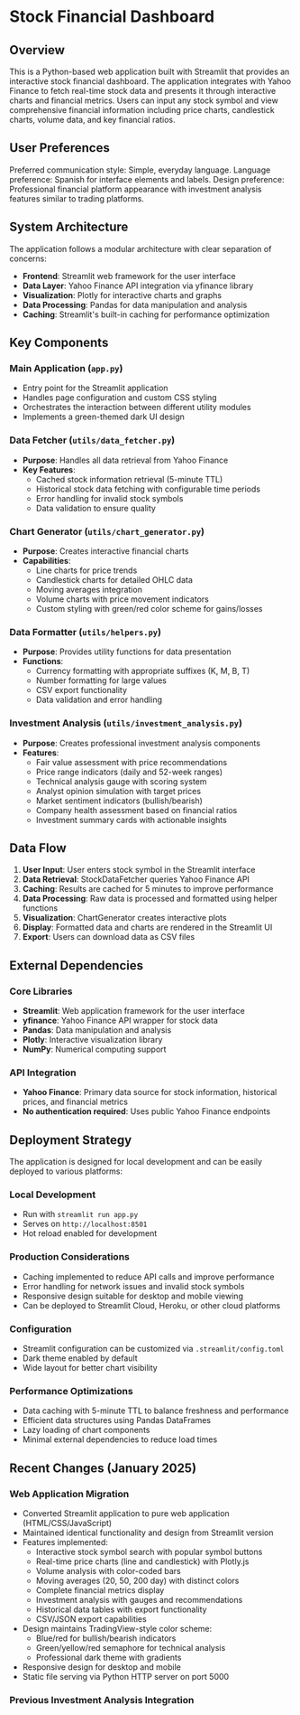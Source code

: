 # Stock Financial Dashboard

## Overview

This is a Python-based web application built with Streamlit that provides an interactive stock financial dashboard. The application integrates with Yahoo Finance to fetch real-time stock data and presents it through interactive charts and financial metrics. Users can input any stock symbol and view comprehensive financial information including price charts, candlestick charts, volume data, and key financial ratios.

## User Preferences

Preferred communication style: Simple, everyday language.
Language preference: Spanish for interface elements and labels.
Design preference: Professional financial platform appearance with investment analysis features similar to trading platforms.

## System Architecture

The application follows a modular architecture with clear separation of concerns:

- **Frontend**: Streamlit web framework for the user interface
- **Data Layer**: Yahoo Finance API integration via yfinance library
- **Visualization**: Plotly for interactive charts and graphs
- **Data Processing**: Pandas for data manipulation and analysis
- **Caching**: Streamlit's built-in caching for performance optimization

## Key Components

### Main Application (`app.py`)
- Entry point for the Streamlit application
- Handles page configuration and custom CSS styling
- Orchestrates the interaction between different utility modules
- Implements a green-themed dark UI design

### Data Fetcher (`utils/data_fetcher.py`)
- **Purpose**: Handles all data retrieval from Yahoo Finance
- **Key Features**:
  - Cached stock information retrieval (5-minute TTL)
  - Historical stock data fetching with configurable time periods
  - Error handling for invalid stock symbols
  - Data validation to ensure quality

### Chart Generator (`utils/chart_generator.py`)
- **Purpose**: Creates interactive financial charts
- **Capabilities**:
  - Line charts for price trends
  - Candlestick charts for detailed OHLC data
  - Moving averages integration
  - Volume charts with price movement indicators
  - Custom styling with green/red color scheme for gains/losses

### Data Formatter (`utils/helpers.py`)
- **Purpose**: Provides utility functions for data presentation
- **Functions**:
  - Currency formatting with appropriate suffixes (K, M, B, T)
  - Number formatting for large values
  - CSV export functionality
  - Data validation and error handling

### Investment Analysis (`utils/investment_analysis.py`)
- **Purpose**: Creates professional investment analysis components
- **Features**:
  - Fair value assessment with price recommendations
  - Price range indicators (daily and 52-week ranges)
  - Technical analysis gauge with scoring system
  - Analyst opinion simulation with target prices
  - Market sentiment indicators (bullish/bearish)
  - Company health assessment based on financial ratios
  - Investment summary cards with actionable insights

## Data Flow

1. **User Input**: User enters stock symbol in the Streamlit interface
2. **Data Retrieval**: StockDataFetcher queries Yahoo Finance API
3. **Caching**: Results are cached for 5 minutes to improve performance
4. **Data Processing**: Raw data is processed and formatted using helper functions
5. **Visualization**: ChartGenerator creates interactive plots
6. **Display**: Formatted data and charts are rendered in the Streamlit UI
7. **Export**: Users can download data as CSV files

## External Dependencies

### Core Libraries
- **Streamlit**: Web application framework for the user interface
- **yfinance**: Yahoo Finance API wrapper for stock data
- **Pandas**: Data manipulation and analysis
- **Plotly**: Interactive visualization library
- **NumPy**: Numerical computing support

### API Integration
- **Yahoo Finance**: Primary data source for stock information, historical prices, and financial metrics
- **No authentication required**: Uses public Yahoo Finance endpoints

## Deployment Strategy

The application is designed for local development and can be easily deployed to various platforms:

### Local Development
- Run with `streamlit run app.py`
- Serves on `http://localhost:8501`
- Hot reload enabled for development

### Production Considerations
- Caching implemented to reduce API calls and improve performance
- Error handling for network issues and invalid stock symbols
- Responsive design suitable for desktop and mobile viewing
- Can be deployed to Streamlit Cloud, Heroku, or other cloud platforms

### Configuration
- Streamlit configuration can be customized via `.streamlit/config.toml`
- Dark theme enabled by default
- Wide layout for better chart visibility

### Performance Optimizations
- Data caching with 5-minute TTL to balance freshness and performance
- Efficient data structures using Pandas DataFrames
- Lazy loading of chart components
- Minimal external dependencies to reduce load times

## Recent Changes (January 2025)

### Web Application Migration
- Converted Streamlit application to pure web application (HTML/CSS/JavaScript)
- Maintained identical functionality and design from Streamlit version
- Features implemented:
  - Interactive stock symbol search with popular symbol buttons
  - Real-time price charts (line and candlestick) with Plotly.js
  - Volume analysis with color-coded bars
  - Moving averages (20, 50, 200 day) with distinct colors
  - Complete financial metrics display
  - Investment analysis with gauges and recommendations
  - Historical data tables with export functionality
  - CSV/JSON export capabilities
- Design maintains TradingView-style color scheme:
  - Blue/red for bullish/bearish indicators
  - Green/yellow/red semaphore for technical analysis
  - Professional dark theme with gradients
- Responsive design for desktop and mobile
- Static file serving via Python HTTP server on port 5000

### Previous Investment Analysis Integration
